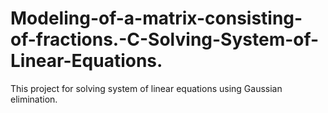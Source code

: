 # Modeling-of-a-matrix-consisting-of-fractions.-C-Solving-System-of-Linear-Equations.
 This project  for solving system of linear equations using Gaussian elimination.
